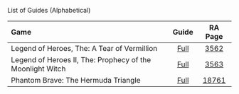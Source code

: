 List of Guides (Alphabetical) 

|Game|Guide|RA Page|
|:--|:--:|:--:|
|Legend of Heroes, The: A Tear of Vermillion|[Full](https://github.com/RetroAchievements/guides/wiki/Legend-of-Heroes,-The:-A-Tear-of-Vermillion-(PlayStation-Portable))|[3562](https://retroachievements.org/game/3562)|
|Legend of Heroes II, The: Prophecy of the Moonlight Witch|[Full](https://github.com/RetroAchievements/guides/wiki/Legend-of-Heroes-II,-The:-Prophecy-of-the-Moonlight-Witch-(PlayStation-Portable))|[3563](https://retroachievements.org/game/3563)|
|Phantom Brave: The Hermuda Triangle|[Full](https://github.com/RetroAchievements/guides/wiki/Phantom-Brave:-The-Hermuda-Triangle-(PSP))|[18761](https://retroachievements.org/game/18761)|

